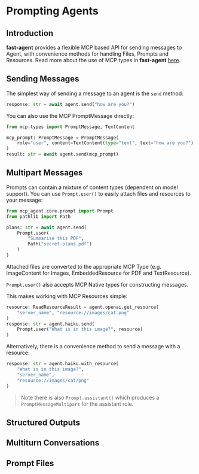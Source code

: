 # Prompting Agents

## Introduction

**fast-agent** provides a flexible MCP based API for sending messages to Agent, with convenience methods for handling Files, Prompts and Resources. Read more about the use of MCP types in **fast-agent** [here](/mcp/types/).

## Sending Messages

The simplest way of sending a message to an agent is the `send` method:

```python
response: str = await agent.send("how are you?")
```

You can also use the MCP PromptMessage directly:

```python
from mcp.types import PromptMessage, TextContent

mcp_prompt: PromptMessage = PromptMessage(
    role="user", content=TextContent(type="text", text="how are you?")
)
result: str = await agent.send(mcp_prompt)
```

## Multipart Messages

Prompts can contain a mixture of content types (dependent on model support). You can use `Prompt.user()` to easily attach files and resources to your message:

```python
from mcp_agent.core.prompt import Prompt
from pathlib import Path

plans: str = await agent.send(
    Prompt.user(
        "Summarise this PDF",
        Path("secret-plans.pdf")
    )
)
```

Attached files are converted to the appropriate MCP Type (e.g. ImageContent for Images, EmbeddedResource for PDF and TextResource).

`Prompt.user()` also accepts MCP Native types for constructing messages.

This makes working with MCP Resources simple:

```python
resource: ReadResourceResult = agent.openai.get_resource(
    "server_name", "resource://images/cat.png"
)
response: str = agent.haiku.send(
    Prompt.user("What is in this image?", resource)
)
```

Alternatively, there is a convenience method to send a message with a resource:

```python
response: str = agent.haiku.with_resource(
    "What is in this image?",
    "server_name",
    "resource://images/cat/png"
)

```

> Note there is also `Prompt.assistant()` which produces a `PromptMessageMultipart` for the assistant role.

## Structured Outputs

## Multiturn Conversations

<!-- make this a table generated from the mime type logic? -->

<!--

from mcp_agent.mcp.prompt_message_multipart import PromptMessageMultipart

# Create conversation history

messages = [
Prompt.user("What is the capital of France?"),
Prompt.assistant("The capital of France is Paris."),
Prompt.user("And what is its population?")
]

# Send all messages at once

response = await agent.generate(messages, None)
print(response.first_text())

The generate() method provides more control over the conversation flow and returns a PromptMessageMultipart object with the full model
response.

```

```

-->

## Prompt Files

